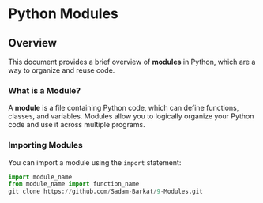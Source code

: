 # Python Modules

## Overview

This document provides a brief overview of **modules** in Python, which are a way to organize and reuse code.

### What is a Module?

A **module** is a file containing Python code, which can define functions, classes, and variables. Modules allow you to logically organize your Python code and use it across multiple programs.

### Importing Modules

You can import a module using the `import` statement:

```python
import module_name
from module_name import function_name
git clone https://github.com/Sadam-Barkat/9-Modules.git
